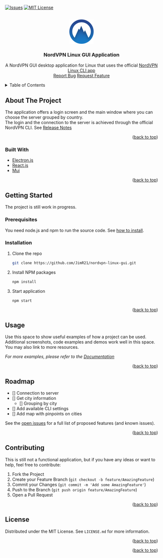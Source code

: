 <div id="top"></div>

<!-- PROJECT SHIELDS -->

<!-- [![Contributors][contributors-shield]][contributors-url]
[![Forks][forks-shield]][forks-url]
[![Stargazers][stars-shield]][stars-url] -->

[![Issues][issues-shield]][issues-url]
[![MIT License][license-shield]][license-url]

<!-- [![LinkedIn][linkedin-shield]][linkedin-url] -->

<!-- PROJECT LOGO -->

<br />
<div align="center">
  <a href="https://github.com/JimR21/nordvpn-linux-gui">
    <img src="assets/nordvpn-logo.png" alt="Logo" width="80" height="80">
  </a>

<h3 align="center">NordVPN Linux GUI Application</h3>

  <p align="center">
    A NordVPN GUI desktop application for Linux that uses the official <a href="https://nordvpn.com/download/linux/">NordVPN Linux CLI app</a>
    <br />
    <a href="https://github.com/JimR21/nordvpn-linux-gui/issues">Report Bug</a>
    <a href="https://github.com/JimR21/nordvpn-linux-gui/issues">Request Feature</a>
  </p>
</div>

<!-- TABLE OF CONTENTS -->
<details>
  <summary>Table of Contents</summary>
  <ol>
    <li>
      <a href="#about-the-project">About The Project</a>
      <ul>
        <li><a href="#built-with">Built With</a></li>
      </ul>
    </li>
    <li>
      <a href="#getting-started">Getting Started</a>
      <ul>
        <li><a href="#prerequisites">Prerequisites</a></li>
        <li><a href="#installation">Installation</a></li>
      </ul>
    </li>
    <li><a href="#usage">Usage</a></li>
    <li><a href="#roadmap">Roadmap</a></li>
    <li><a href="#contributing">Contributing</a></li>
    <li><a href="#license">License</a></li>
    <li><a href="#contact">Contact</a></li>
    <li><a href="#acknowledgments">Acknowledgments</a></li>
  </ol>
</details>

<!-- ABOUT THE PROJECT -->

## About The Project

<!-- [![Product Name Screen Shot][product-screenshot]](https://example.com) -->

<P>The application offers a login screen and the main window where you can choose the server grouped by country.<br />
The login and the connection to the server is achieved through the official NordVPN CLI. See <a href="https://nordvpn.com/blog/nordvpn-linux-release-notes/">Release Notes</a></p>

<p align="right">(<a href="#top">back to top</a>)</p>

### Built With

- [Electron.js](https://www.electronjs.org/)
- [React.js](https://reactjs.org/)
- [Mui](https://mui.com/)

<p align="right">(<a href="#top">back to top</a>)</p>

<!-- GETTING STARTED -->

## Getting Started

The project is still work in progress.

### Prerequisites

You need node.js and npm to run the source code. See <a href="https://docs.npmjs.com/downloading-and-installing-node-js-and-npm">how to install</a>.

### Installation

1. Clone the repo
   ```sh
   git clone https://github.com/JimR21/nordvpn-linux-gui.git
   ```
2. Install NPM packages
   ```sh
   npm install
   ```
3. Start application
   ```sh
   npm start
   ```

<p align="right">(<a href="#top">back to top</a>)</p>

<!-- USAGE EXAMPLES -->

## Usage

Use this space to show useful examples of how a project can be used. Additional screenshots, code examples and demos work well in this space. You may also link to more resources.

_For more examples, please refer to the [Documentation](https://example.com)_

<p align="right">(<a href="#top">back to top</a>)</p>

<!-- ROADMAP -->

## Roadmap

- [] Connection to server
- [] Get city information
  - [] Grouping by city
- [] Add available CLI settings
- [] Add map with pinpoints on cities

See the [open issues](https://github.com/JimR21/nordvpn-linux-gui/issues) for a full list of proposed features (and known issues).

<p align="right">(<a href="#top">back to top</a>)</p>

<!-- CONTRIBUTING -->

## Contributing

This is still not a functional application, but if you have any ideas or want to help, feel free to contribute:

1. Fork the Project
2. Create your Feature Branch (`git checkout -b feature/AmazingFeature`)
3. Commit your Changes (`git commit -m 'Add some AmazingFeature'`)
4. Push to the Branch (`git push origin feature/AmazingFeature`)
5. Open a Pull Request

<p align="right">(<a href="#top">back to top</a>)</p>

<!-- LICENSE -->

## License

Distributed under the MIT License. See `LICENSE.md` for more information.

<p align="right">(<a href="#top">back to top</a>)</p>

<!-- CONTACT -->

<p align="right">(<a href="#top">back to top</a>)</p>

<!-- MARKDOWN LINKS & IMAGES -->
<!-- https://www.markdownguide.org/basic-syntax/#reference-style-links -->

[contributors-shield]: https://img.shields.io/github/contributors/JimR21/nordvpn-linux-gui.svg?style=for-the-badge
[contributors-url]: https://github.com/JimR21/nordvpn-linux-gui/graphs/contributors
[forks-shield]: https://img.shields.io/github/forks/JimR21/nordvpn-linux-gui.svg?style=for-the-badge
[forks-url]: https://github.com/JimR21/nordvpn-linux-gui/network/members
[stars-shield]: https://img.shields.io/github/stars/JimR21/nordvpn-linux-gui.svg?style=for-the-badge
[stars-url]: https://github.com/JimR21/nordvpn-linux-gui/stargazers
[issues-shield]: https://img.shields.io/github/issues/JimR21/nordvpn-linux-gui.svg?style=for-the-badge
[issues-url]: https://github.com/JimR21/nordvpn-linux-gui/issues
[license-shield]: https://img.shields.io/github/license/JimR21/nordvpn-linux-gui.svg?style=for-the-badge
[license-url]: https://github.com/JimR21/nordvpn-linux-gui/blob/master/LICENSE.txt
[linkedin-shield]: https://img.shields.io/badge/-LinkedIn-black.svg?style=for-the-badge&logo=linkedin&colorB=555
[linkedin-url]: https://linkedin.com/in/linkedin_username
[product-screenshot]: images/screenshot.png
